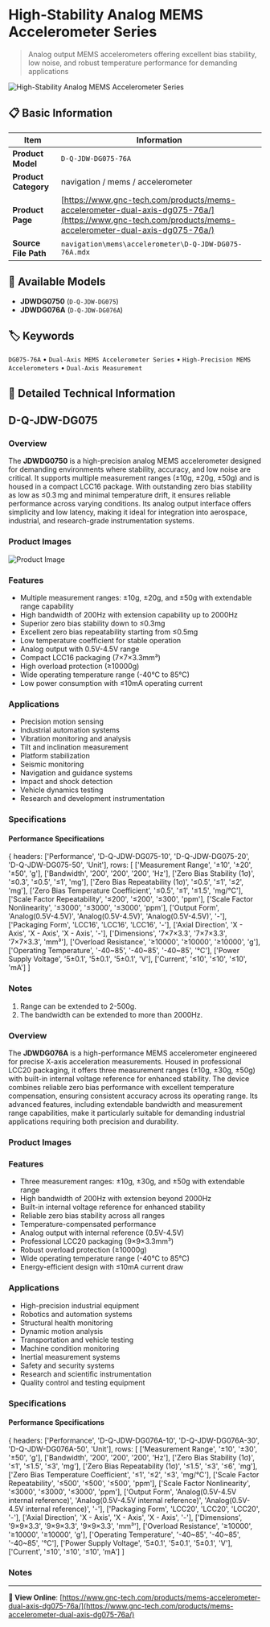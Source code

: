 # High-Stability Analog MEMS Accelerometer Series

> Analog output MEMS accelerometers offering excellent bias stability, low noise, and robust temperature performance for demanding applications

![High-Stability Analog MEMS Accelerometer Series](https://www.gnc-tech.com/images/products/navigation/mems/accelerometer/D-Q-JDW-DG075-76A/D-Q-JDW-DG075-76A.webp)

## 📋 Basic Information

| Item | Information |
|------|------|
| **Product Model** | `D-Q-JDW-DG075-76A` |
| **Product Category** | navigation / mems / accelerometer |
| **Product Page** | [https://www.gnc-tech.com/products/mems-accelerometer-dual-axis-dg075-76a/](https://www.gnc-tech.com/products/mems-accelerometer-dual-axis-dg075-76a/) |
| **Source File Path** | `navigation\mems\accelerometer\D-Q-JDW-DG075-76A.mdx` |

## 🔧 Available Models

- **JDWDG0750** (`D-Q-JDW-DG075`)
- **JDWDG076A** (`D-Q-JDW-DG076A`)

## 🏷️ Keywords

`DG075-76A` • `Dual-Axis MEMS Accelerometer Series` • `High-Precision MEMS Accelerometers` • `Dual-Axis Measurement`

## 📖 Detailed Technical Information

## D-Q-JDW-DG075

### Overview

The **JDWDG0750** is a high-precision analog MEMS accelerometer designed for demanding environments where stability, accuracy, and low noise are critical. It supports multiple measurement ranges (±10g, ±20g, ±50g) and is housed in a compact LCC16 package. With outstanding zero bias stability as low as ≤0.3 mg and minimal temperature drift, it ensures reliable performance across varying conditions. Its analog output interface offers simplicity and low latency, making it ideal for integration into aerospace, industrial, and research-grade instrumentation systems.

### Product Images

![Product Image](https://www.gnc-tech.com/products/navigation/mems/accelerometer/D-Q-JDW-DG075-76A/D-Q-JDW-DG075-76A-Slide-01.webp)

### Features

- Multiple measurement ranges: ±10g, ±20g, and ±50g with extendable range capability
- High bandwidth of 200Hz with extension capability up to 2000Hz
- Superior zero bias stability down to ≤0.3mg
- Excellent zero bias repeatability starting from ≤0.5mg
- Low temperature coefficient for stable operation
- Analog output with 0.5V-4.5V range
- Compact LCC16 packaging (7×7×3.3mm³)
- High overload protection (≥10000g)
- Wide operating temperature range (-40°C to 85°C)
- Low power consumption with ≤10mA operating current

### Applications

- Precision motion sensing
- Industrial automation systems
- Vibration monitoring and analysis
- Tilt and inclination measurement
- Platform stabilization
- Seismic monitoring
- Navigation and guidance systems
- Impact and shock detection
- Vehicle dynamics testing
- Research and development instrumentation

### Specifications

#### Performance Specifications
  
{
headers: ['Performance', 'D-Q-JDW-DG075-10', 'D-Q-JDW-DG075-20', 'D-Q-JDW-DG075-50', 'Unit'],
rows: [
  ['Measurement Range', '±10', '±20', '±50', 'g'],
  ['Bandwidth', '200', '200', '200', 'Hz'],
  ['Zero Bias Stability (1σ)', '≤0.3', '≤0.5', '≤1', 'mg'],
  ['Zero Bias Repeatability (1σ)', '≤0.5', '≤1', '≤2', 'mg'],
  ['Zero Bias Temperature Coefficient', '≤0.5', '≤1', '≤1.5', 'mg/°C'],
  ['Scale Factor Repeatability', '≤200', '≤200', '≤300', 'ppm'],
  ['Scale Factor Nonlinearity', '≤3000', '≤3000', '≤3000', 'ppm'],
  ['Output Form', 'Analog(0.5V-4.5V)', 'Analog(0.5V-4.5V)', 'Analog(0.5V-4.5V)', '-'],
  ['Packaging Form', 'LCC16', 'LCC16', 'LCC16', '-'],
  ['Axial Direction', 'X - Axis', 'X - Axis', 'X - Axis', '-'],
  ['Dimensions', '7×7×3.3', '7×7×3.3', '7×7×3.3', 'mm³'],
  ['Overload Resistance', '≥10000', '≥10000', '≥10000', 'g'],
  ['Operating Temperature', '-40~85', '-40~85', '-40~85', '°C'],
  ['Power Supply Voltage', '5±0.1', '5±0.1', '5±0.1', 'V'],
  ['Current', '≤10', '≤10', '≤10', 'mA']
]

### Notes

1. Range can be extended to 2-500g.
2. The bandwidth can be extended to more than 2000Hz.

### Overview

The **JDWDG076A** is a high-performance MEMS accelerometer engineered for precise X-axis acceleration measurements. Housed in professional LCC20 packaging, it offers three measurement ranges (±10g, ±30g, ±50g) with built-in internal voltage reference for enhanced stability. The device combines reliable zero bias performance with excellent temperature compensation, ensuring consistent accuracy across its operating range. Its advanced features, including extendable bandwidth and measurement range capabilities, make it particularly suitable for demanding industrial applications requiring both precision and durability.

### Product Images

### Features

- Three measurement ranges: ±10g, ±30g, and ±50g with extendable range
- High bandwidth of 200Hz with extension beyond 2000Hz
- Built-in internal voltage reference for enhanced stability
- Reliable zero bias stability across all ranges
- Temperature-compensated performance
- Analog output with internal reference (0.5V-4.5V)
- Professional LCC20 packaging (9×9×3.3mm³)
- Robust overload protection (≥10000g)
- Wide operating temperature range (-40°C to 85°C)
- Energy-efficient design with ≤10mA current draw

### Applications

- High-precision industrial equipment
- Robotics and automation systems
- Structural health monitoring
- Dynamic motion analysis
- Transportation and vehicle testing
- Machine condition monitoring
- Inertial measurement systems
- Safety and security systems
- Research and scientific instrumentation
- Quality control and testing equipment

### Specifications

#### Performance Specifications
  
{
headers: ['Performance', 'D-Q-JDW-DG076A-10', 'D-Q-JDW-DG076A-30', 'D-Q-JDW-DG076A-50', 'Unit'],
rows: [
  ['Measurement Range', '±10', '±30', '±50', 'g'],
  ['Bandwidth', '200', '200', '200', 'Hz'],
  ['Zero Bias Stability (1σ)', '≤1', '≤1.5', '≤3', 'mg'],
  ['Zero Bias Repeatability (1σ)', '≤1.5', '≤3', '≤6', 'mg'],
  ['Zero Bias Temperature Coefficient', '≤1', '≤2', '≤3', 'mg/°C'],
  ['Scale Factor Repeatability', '≤500', '≤500', '≤500', 'ppm'],
  ['Scale Factor Nonlinearity', '≤3000', '≤3000', '≤3000', 'ppm'],
  ['Output Form', 'Analog(0.5V-4.5V internal reference)', 'Analog(0.5V-4.5V internal reference)', 'Analog(0.5V-4.5V internal reference)', '-'],
  ['Packaging Form', 'LCC20', 'LCC20', 'LCC20', '-'],
  ['Axial Direction', 'X - Axis', 'X - Axis', 'X - Axis', '-'],
  ['Dimensions', '9×9×3.3', '9×9×3.3', '9×9×3.3', 'mm³'],
  ['Overload Resistance', '≥10000', '≥10000', '≥10000', 'g'],
  ['Operating Temperature', '-40~85', '-40~85', '-40~85', '°C'],
  ['Power Supply Voltage', '5±0.1', '5±0.1', '5±0.1', 'V'],
  ['Current', '≤10', '≤10', '≤10', 'mA']
]

### Notes

---

**🔗 View Online**: [https://www.gnc-tech.com/products/mems-accelerometer-dual-axis-dg075-76a/](https://www.gnc-tech.com/products/mems-accelerometer-dual-axis-dg075-76a/)
